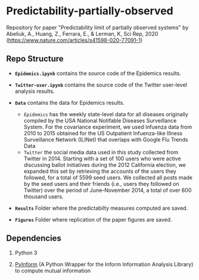 # Predictability-partially-observed
Repository for paper "Predictability limit of partially observed systems" by Abeliuk, A., Huang, Z., Ferrara, E., & Lerman, K, Sci Rep, 2020 (https://www.nature.com/articles/s41598-020-77091-1)


## Repo Structure

+ **`Epidemics.ipynb`** contains the source code of the Epidemics results.

+ **`Twitter-user.ipynb`** contains the source code of the Twitter user-level analysis results.

+ **`Data`** contains the data for Epidemics results.
  + `Epidemics` has the weekly state-level data for all diseases originally compiled by the USA National Notifable Diseases Surveillance System. For the covariance experiment, we used infuenza data from 2010 to 2015 obtained for the US Outpatient
Infuenza-like Illness Surveillance Network (ILINet) that overlaps with Google Flu Trends Data
  + `Twitter` the social media data used in this study collected from Twitter in 2014. Starting with a set of
100 users who were active discussing ballot initiatives during the 2012 California election, we expanded this set
by retrieving the accounts of the users they followed, for a total of 5599 seed users. We collected all posts made by
the seed users and their friends (i.e., users they followed on Twitter) over the period of June–November 2014, a
total of over 600 thousand users. 

+ **`Results`** Folder where the predictabilty measures computed are saved.

+ **`Figures`** Folder where replication of the paper figures are saved.

## Dependencies

1. Python 3

2. [PyInform](https://github.com/elife-asu/pyinform) (A Python Wrapper for the Inform Information Analysis Library) to compute mutual information
